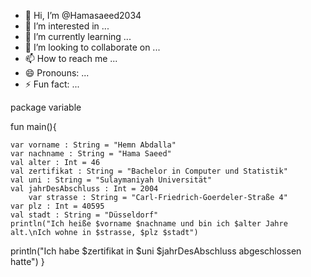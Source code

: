 - 👋 Hi, I’m @Hamasaeed2034
- 👀 I’m interested in ...
- 🌱 I’m currently learning ...
- 💞️ I’m looking to collaborate on ...
- 📫 How to reach me ...
- 😄 Pronouns: ...
- ⚡ Fun fact: ...

<!---
Hamasaeed2034/Hamasaeed2034 is a ✨ special ✨ repository because its `README.md` (this file) appears on your GitHub profile.
You can click the Preview link to take a look at your changes.
--->
package variable

fun main(){

    var vorname : String = "Hemn Abdalla"
    var nachname : String = "Hama Saeed"
    val alter : Int = 46
    val zertifikat : String = "Bachelor in Computer und Statistik"
    val uni : String = "Sulaymaniyah Universität"
    val jahrDesAbschluss : Int = 2004
        var strasse : String = "Carl-Friedrich-Goerdeler-Straße 4"
    var plz : Int = 40595
    val stadt : String = "Düsseldorf"
    println("Ich heiße $vorname $nachname und bin ich $alter Jahre alt.\nIch wohne in $strasse, $plz $stadt")
println("Ich habe $zertifikat in $uni $jahrDesAbschluss abgeschlossen hatte")
}
